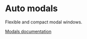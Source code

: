 # Auto modals

Flexible and compact modal windows.

[Modals documentation](https://andreyshpigunov.github.io/auto/#modal)
